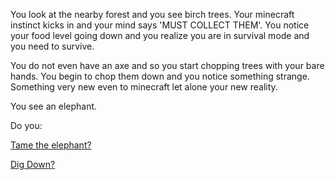 You look at the nearby forest and you see birch trees. Your minecraft instinct kicks in and your mind says 'MUST COLLECT THEM'. 
You notice your food level going down and you realize you are in survival mode and you need to survive.

You do not even have an axe and so you start chopping trees with your bare hands.
You begin to chop them down and you notice something strange. Something very new even to minecraft let alone your new reality. 

You see an elephant.

Do you:

[Tame the elephant?](tame_the_elephant/tame_the_elephant.md)

[Dig Down?](../dig_down/dig_down.md)
